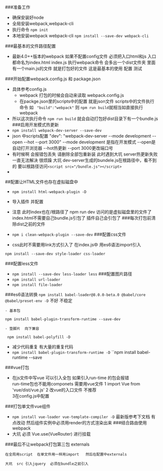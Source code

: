 ###准备工作
- 确保安装好node 
- 全局安装webpack,webpack-cli
- 执行命令 ``npm init`` 
- 本地安装webpack webpack-cli ```npm install --save-dev webpack-cli```

###最基本的文件路径配置
- 最新4.0++版本的webpack 如果不配置config文件 必须把入口html和js 入口 都命名为index.html index.js   执行webpack命令 会多出一个dist文件夹 里面有一个main.js的文件 就是打包好的文件 这是最基本的使用 配置 测试

###开始配置webpack.config.js 和 package.json
- 具体参考config.js
  - webpack 打包的时候会自动来读取 webpack.config.js
  - 在packge.json里的scripts中的配置 就是json文件 scripts中的文件执行命令
    如 `` "build":"webpack"``  则 ``npm run build``就相当如直接执行webpack 
- 所以这次执行命令 ``npm run build`` 就会自动打包好dist目录下有一个bundle.js
###启用开发模式热更新
- ``npm install webpack-dev-server --save-dev``
- json 中scripts配置 "dev": "webpack-dev-server  --mode development --open --hot --port 3000"
 --mode development 是指在开发模式 --open是自动打开浏览器 --hot热更新 --port 3000更改端口号
- 有时候啊 会报错包丢失 请删除全部包重新装  此时遇到大坑 server热更新失败 一直无法解决 很烦躁
    大坑 dev-server生成的bundele.js在根路径中，看不到的 要以根路径访问``<script src="/bundle.js"></script>``
- 
##配置让HTML文件也存在虚拟磁盘中
- ``npm install html-webpack-plugin -D``
- 导入插件 并配置
- 注意 此时index也在/根路径了 npm run dev 访问的是虚拟磁盘里的文件了  index.html不需要自己bundle.js引包了  插件自己会引包了 
###每次打包前清除dist之前的文件
- ``npm i clean-webpack-plugin --save-dev``
###配置css文件

- css此时不需要用link方式引入了 在index.js中 用es6语法import引入
```shell
npm install --save-dev style-loader css-loader
```
###配置less文件
- ``npm install --save-dev less-loader less``
###配置图片路径
- ``npm install url-loader``
- ``npm install file-loader``

###es6语法转换
``npm install babel-loader@8.0.0-beta.0 @babel/core @babel/preset-env -D``  不好 不稳定


    - 基本包
``npm install babel-plugin-transform-runtime --save-dev``


    - 垫脚片  向下兼容
`` npm install babel-polyfill -D``


- 减少代码重复  有大量的重复代码 
- ``npm install babel-plugin-transform-runtime -D``
    ``npm install babel-runtime --save

###vue打包
- 在js文件中写vue 可以引入全包 如果引入run-time 的包会报错  
     run-time包也不能用componets 需要用vue文件
  1 import Vue from 'vue/dist/vue.js'
  2 改vue的入口文件 不推荐  
  3在config.js中配置

 ###打包单文件vue组件
 -  ``npm install vue-loader vue-template-compiler -D``
    最新版参考下文档 有点改动  然后组件实例中必须用render的方式渲染出来
###结合路由使用webpack
- 大坑 必须 Vue.use(VueRouter) 进行挂载

###最后不让webpack打包第三包 
    externals

    在全局用script  在单文件用一样用import   然后在配置中externals

    大坑  src 引入jquery  必须在bundle之前引入